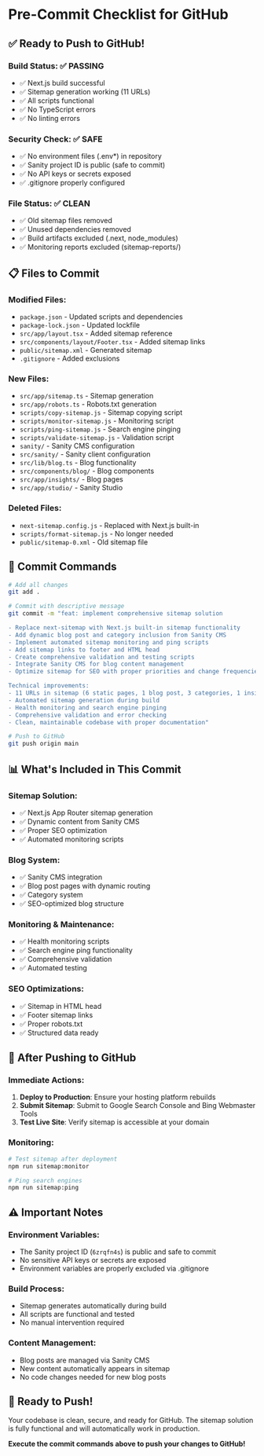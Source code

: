 # Pre-Commit Checklist for GitHub

## ✅ **Ready to Push to GitHub!**

### **Build Status**: ✅ PASSING
- ✅ Next.js build successful
- ✅ Sitemap generation working (11 URLs)
- ✅ All scripts functional
- ✅ No TypeScript errors
- ✅ No linting errors

### **Security Check**: ✅ SAFE
- ✅ No environment files (.env*) in repository
- ✅ Sanity project ID is public (safe to commit)
- ✅ No API keys or secrets exposed
- ✅ .gitignore properly configured

### **File Status**: ✅ CLEAN
- ✅ Old sitemap files removed
- ✅ Unused dependencies removed
- ✅ Build artifacts excluded (.next, node_modules)
- ✅ Monitoring reports excluded (sitemap-reports/)

## 📋 **Files to Commit**

### **Modified Files:**
- `package.json` - Updated scripts and dependencies
- `package-lock.json` - Updated lockfile
- `src/app/layout.tsx` - Added sitemap reference
- `src/components/layout/Footer.tsx` - Added sitemap links
- `public/sitemap.xml` - Generated sitemap
- `.gitignore` - Added exclusions

### **New Files:**
- `src/app/sitemap.ts` - Sitemap generation
- `src/app/robots.ts` - Robots.txt generation
- `scripts/copy-sitemap.js` - Sitemap copying script
- `scripts/monitor-sitemap.js` - Monitoring script
- `scripts/ping-sitemap.js` - Search engine pinging
- `scripts/validate-sitemap.js` - Validation script
- `sanity/` - Sanity CMS configuration
- `src/sanity/` - Sanity client configuration
- `src/lib/blog.ts` - Blog functionality
- `src/components/blog/` - Blog components
- `src/app/insights/` - Blog pages
- `src/app/studio/` - Sanity Studio

### **Deleted Files:**
- `next-sitemap.config.js` - Replaced with Next.js built-in
- `scripts/format-sitemap.js` - No longer needed
- `public/sitemap-0.xml` - Old sitemap file

## 🚀 **Commit Commands**

```bash
# Add all changes
git add .

# Commit with descriptive message
git commit -m "feat: implement comprehensive sitemap solution

- Replace next-sitemap with Next.js built-in sitemap functionality
- Add dynamic blog post and category inclusion from Sanity CMS
- Implement automated sitemap monitoring and ping scripts
- Add sitemap links to footer and HTML head
- Create comprehensive validation and testing scripts
- Integrate Sanity CMS for blog content management
- Optimize sitemap for SEO with proper priorities and change frequencies

Technical improvements:
- 11 URLs in sitemap (6 static pages, 1 blog post, 3 categories, 1 insights page)
- Automated sitemap generation during build
- Health monitoring and search engine pinging
- Comprehensive validation and error checking
- Clean, maintainable codebase with proper documentation"

# Push to GitHub
git push origin main
```

## 📊 **What's Included in This Commit**

### **Sitemap Solution:**
- ✅ Next.js App Router sitemap generation
- ✅ Dynamic content from Sanity CMS
- ✅ Proper SEO optimization
- ✅ Automated monitoring scripts

### **Blog System:**
- ✅ Sanity CMS integration
- ✅ Blog post pages with dynamic routing
- ✅ Category system
- ✅ SEO-optimized blog structure

### **Monitoring & Maintenance:**
- ✅ Health monitoring scripts
- ✅ Search engine ping functionality
- ✅ Comprehensive validation
- ✅ Automated testing

### **SEO Optimizations:**
- ✅ Sitemap in HTML head
- ✅ Footer sitemap links
- ✅ Proper robots.txt
- ✅ Structured data ready

## 🎯 **After Pushing to GitHub**

### **Immediate Actions:**
1. **Deploy to Production**: Ensure your hosting platform rebuilds
2. **Submit Sitemap**: Submit to Google Search Console and Bing Webmaster Tools
3. **Test Live Site**: Verify sitemap is accessible at your domain

### **Monitoring:**
```bash
# Test sitemap after deployment
npm run sitemap:monitor

# Ping search engines
npm run sitemap:ping
```

## ⚠️ **Important Notes**

### **Environment Variables:**
- The Sanity project ID (`6zrqfn4s`) is public and safe to commit
- No sensitive API keys or secrets are exposed
- Environment variables are properly excluded via .gitignore

### **Build Process:**
- Sitemap generates automatically during build
- All scripts are functional and tested
- No manual intervention required

### **Content Management:**
- Blog posts are managed via Sanity CMS
- New content automatically appears in sitemap
- No code changes needed for new blog posts

## 🎉 **Ready to Push!**

Your codebase is clean, secure, and ready for GitHub. The sitemap solution is fully functional and will automatically work in production.

**Execute the commit commands above to push your changes to GitHub!**
